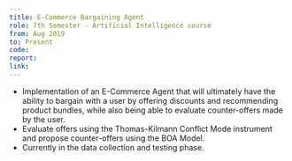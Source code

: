 ```yaml
---
title: E-Commerce Bargaining Agent
role: 7th Semester - Artificial Intelligence course
from: Aug 2019
to: Present
code:
report:
link:
---
```

<ul>
<li>Implementation of an E-Commerce Agent that will ultimately have the ability to bargain with a user by offering discounts and recommending product bundles, while also being able to evaluate counter-offers made by the user.</li>
<li>Evaluate offers using the Thomas-Kilmann Conflict Mode instrument and propose counter-offers using the BOA Model.</li>
<li>Currently in the data collection and testing phase.</li>
</ul>